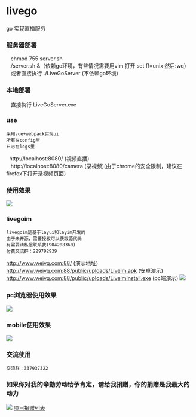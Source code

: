 # livego
go 实现直播服务
### 服务器部署
    chmod 755 server.sh<br/>
    ./server.sh &（依赖go环境，有些情况需要用vim 打开 set ff=unix 然后:wq） <br/>
    或者直接执行 ./LiveGoServer (不依赖go环境)
### 本地部署
    直接执行 LiveGoServer.exe
### use
    采用vue+webpack实现ui
    所有在config里
    日志在logs里
    http://localhost:8080/  (视频直播)<br/>
    http://localhost:8080/camera (录视频)(由于chrome的安全限制，建议在firefox下打开录视频页面)
### 使用效果
![](https://github.com/qieangel2013/livego/blob/master/public/images/live.png)
### livegoim
    livegoim是基于layui和layim开发的
    由于未开源，需要授权可以获取源代码
    有需要请私信联系我(904208360)
    付费交流群：229792939
http://www.weivq.com:88/ (演示地址)<br/>
http://www.weivq.com:88/public/uploads/LiveIm.apk (安卓演示)<br/>
http://www.weivq.com:88/public/uploads/LiveImInstall.exe (pc端演示)
![](https://github.com/qieangel2013/yaf/blob/master/public/images/windowspc.png)
### pc浏览器使用效果
![](https://github.com/qieangel2013/livego/blob/master/public/images/jt.png)
### mobile使用效果
![](https://github.com/qieangel2013/livego/blob/master/public/images/jtmobile.png)
### 交流使用
    交流群：337937322
### 如果你对我的辛勤劳动给予肯定，请给我捐赠，你的捐赠是我最大的动力
![](https://github.com/qieangel2013/livego/blob/master/public/images/pay.png)
[项目捐赠列表](https://github.com/qieangel2013/zys/wiki/%E9%A1%B9%E7%9B%AE%E6%8D%90%E8%B5%A0)

